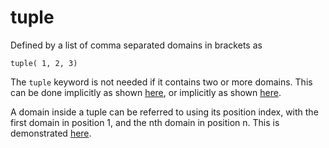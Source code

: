# tuple

Defined by a list of comma separated domains in brackets as 
```
tuple( 1, 2, 3)
```

The ```tuple``` keyword is not needed if it contains two or more domains.
This can be done implicitly as shown [here](https://github.com/conjure-cp/conjure/blob/main/docs/notebooks/letting_domain.ipynb), or implicitly as shown [here](...).

A domain inside a tuple can be referred to using its position index, with the first domain in position 1, and the nth domain in position n.
This is demonstrated [here](...).
